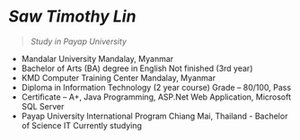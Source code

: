 # *Saw Timothy Lin*
> *Study in Payap University*

* Mandalar University Mandalay, Myanmar
* Bachelor of Arts (BA) degree in English Not finished (3rd year)
* KMD Computer Training Center Mandalay, Myanmar
* Diploma in Information Technology (2 year course) Grade – 80/100, Pass
* Certificate – A+, Java Programming, ASP.Net Web Application, Microsoft SQL Server
* Payap University International Program Chiang Mai, Thailand - Bachelor of Science IT Currently studying
